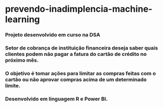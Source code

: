 # prevendo-inadimplencia-machine-learning

### Projeto desenvolvido em curso na DSA
### Setor de cobrança de instituição financeira deseja saber quais clientes podem não pagar a fatura do cartão de crédito no próximo mês.
### O objetivo é tomar ações para limitar as compras feitas com o cartão ou não aprovar compras acima de um determinado limite.
### Desenvolvido em linguagem R e Power BI.
